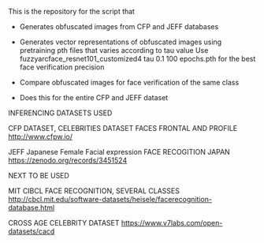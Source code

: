 This is the repository for the script that

* Generates obfuscated images from CFP and JEFF databases

* Generates vector representations of obfuscated images using pretraining pth files
that varies according to tau value
	Use fuzzyarcface_resnet101_customized4 tau 0.1 100 epochs.pth for the best face verification precision

* Compare obfuscated images for face verification of the same class

* Does this for the entire CFP and JEFF dataset


INFERENCING DATASETS USED

CFP DATASET, CELEBRITIES DATASET FACES FRONTAL AND PROFILE http://www.cfpw.io/

JEFF Japanese Female Facial expression FACE RECOGITION JAPAN https://zenodo.org/records/3451524


NEXT TO BE USED

MIT CIBCL FACE RECOGNITION, SEVERAL CLASSES http://cbcl.mit.edu/software-datasets/heisele/facerecognition-database.html

CROSS AGE CELEBRITY DATASET https://www.v7labs.com/open-datasets/cacd